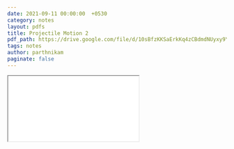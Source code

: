 ```yaml
---
date: 2021-09-11 00:00:00  +0530
category: notes
layout: pdfs
title: Projectile Motion 2
pdf_path: https://drive.google.com/file/d/10sBfzKKSaErkKq4zCBdmdNUyxy9YYqIz/preview?usp=sharing
tags: notes
author: parthnikam
paginate: false
---
```


<iframe class="embed-pdf" src="{{ page.pdf_path }}#toolbar=0" seamless="seamless" scrolling="no" style="overflow:hidden"></iframe>
